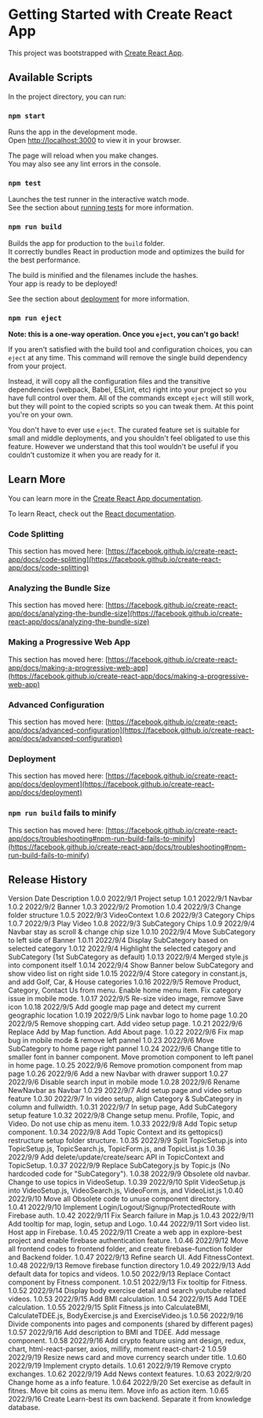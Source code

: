 # Getting Started with Create React App

This project was bootstrapped with [Create React App](https://github.com/facebook/create-react-app).

## Available Scripts

In the project directory, you can run:

### `npm start`

Runs the app in the development mode.\
Open [http://localhost:3000](http://localhost:3000) to view it in your browser.

The page will reload when you make changes.\
You may also see any lint errors in the console.

### `npm test`

Launches the test runner in the interactive watch mode.\
See the section about [running tests](https://facebook.github.io/create-react-app/docs/running-tests) for more information.

### `npm run build`

Builds the app for production to the `build` folder.\
It correctly bundles React in production mode and optimizes the build for the best performance.

The build is minified and the filenames include the hashes.\
Your app is ready to be deployed!

See the section about [deployment](https://facebook.github.io/create-react-app/docs/deployment) for more information.

### `npm run eject`

**Note: this is a one-way operation. Once you `eject`, you can't go back!**

If you aren't satisfied with the build tool and configuration choices, you can `eject` at any time. This command will remove the single build dependency from your project.

Instead, it will copy all the configuration files and the transitive dependencies (webpack, Babel, ESLint, etc) right into your project so you have full control over them. All of the commands except `eject` will still work, but they will point to the copied scripts so you can tweak them. At this point you're on your own.

You don't have to ever use `eject`. The curated feature set is suitable for small and middle deployments, and you shouldn't feel obligated to use this feature. However we understand that this tool wouldn't be useful if you couldn't customize it when you are ready for it.

## Learn More

You can learn more in the [Create React App documentation](https://facebook.github.io/create-react-app/docs/getting-started).

To learn React, check out the [React documentation](https://reactjs.org/).

### Code Splitting

This section has moved here: [https://facebook.github.io/create-react-app/docs/code-splitting](https://facebook.github.io/create-react-app/docs/code-splitting)

### Analyzing the Bundle Size

This section has moved here: [https://facebook.github.io/create-react-app/docs/analyzing-the-bundle-size](https://facebook.github.io/create-react-app/docs/analyzing-the-bundle-size)

### Making a Progressive Web App

This section has moved here: [https://facebook.github.io/create-react-app/docs/making-a-progressive-web-app](https://facebook.github.io/create-react-app/docs/making-a-progressive-web-app)

### Advanced Configuration

This section has moved here: [https://facebook.github.io/create-react-app/docs/advanced-configuration](https://facebook.github.io/create-react-app/docs/advanced-configuration)

### Deployment

This section has moved here: [https://facebook.github.io/create-react-app/docs/deployment](https://facebook.github.io/create-react-app/docs/deployment)

### `npm run build` fails to minify

This section has moved here: [https://facebook.github.io/create-react-app/docs/troubleshooting#npm-run-build-fails-to-minify](https://facebook.github.io/create-react-app/docs/troubleshooting#npm-run-build-fails-to-minify)


Release History
----------------------------------------------------------------------------------------------------------------------------
Version Date        Description
1.0.0   2022/9/1    Project setup
1.0.1   2022/9/1    Navbar
1.0.2   2022/9/2    Banner
1.0.3   2022/9/2    Promotion
1.0.4   2022/9/3    Change folder structure
1.0.5   2022/9/3    VideoContext
1.0.6   2022/9/3    Category Chips
1.0.7   2022/9/3    Play Video
1.0.8   2022/9/3    SubCategory Chips
1.0.9   2022/9/4    Navbar stay as scroll & change chip size
1.0.10  2022/9/4    Move SubCategory to left side of Banner
1.0.11  2022/9/4    Display SubCategory based on selected category
1.0.12  2022/9/4    Highlight the selected category and SubCategory (1st SubCategory as default)
1.0.13  2022/9/4    Merged style.js into component itself
1.0.14  2022/9/4    Show Banner below SubCategory and show video list on right side
1.0.15  2022/9/4    Store category in constant.js, and add Golf, Car, & House categories
1.0.16  2022/9/5    Remove Product, Category, Contact Us from menu. Enable home menu item. Fix category issue in mobile mode.
1.0.17  2022/9/5    Re-size video image, remove Save icon
1.0.18  2022/9/5    Add google map page and detect my current geographic location
1.0.19  2022/9/5    Link navbar logo to home page
1.0.20  2022/9/5    Remove shopping cart. Add video setup page.
1.0.21  2022/9/6    Replace Add by Map function. Add About page.
1.0.22  2022/9/6    Fix map bug in mobile mode & remove left pannel
1.0.23  2022/9/6    Move SubCategory to home page right pannel
1.0.24  2022/9/6    Change title to smaller font in banner component. Move promotion component to left panel in home page.
1.0.25  2022/9/6    Remove promotion component from map page
1.0.26  2022/9/6    Add a new Navbar with drawer support
1.0.27  2022/9/6    Disable search input in mobile mode
1.0.28  2022/9/6    Rename NewNavbar as Navbar
1.0.29  2022/9/7    Add setup page and video setup feature
1.0.30  2022/9/7    In video setup, align Category & SubCategory in column and fullwidth. 
1.0.31  2022/9/7    In setup page, Add SubCategory setup feature
1.0.32  2022/9/8    Change setup menu. Profile, Topic, and Video. Do not use chip as menu item.
1.0.33  2022/9/8    Add Topic setup component.
1.0.34  2022/9/8    Add Topic Context and its gettopics() restructure setup folder structure.
1.0.35  2022/9/9    Split TopicSetup.js into TopicSetup.js, TopicSearch.js, TopicForm.js, and TopicList.js
1.0.36  2022/9/9    Add delete/update/create/searc API in TopicContext and TopicSetup.
1.0.37  2022/9/9    Replace SubCategory.js by Topic.js (No hardcoded code for "SubCategory").
1.0.38  2022/9/9    Obsolete old navbar. Change to use topics in VideoSetup.
1.0.39  2022/9/10   Split VideoSetup.js into VideoSetup.js, VideoSearch.js, VideoForm.js, and VideoList.js 
1.0.40  2022/9/10   Move all Obsolete code to unuse component directory.  
1.0.41  2022/9/10   Implement Login/Logout/Signup/ProtectedRoute with Firebase auth.
1.0.42  2022/9/11   Fix Search failure in Map.js
1.0.43  2022/9/11   Add tooltip for map, login, setup and Logo.
1.0.44  2022/9/11   Sort video list. Host app in Firebase. 
1.0.45  2022/9/11   Create a web app in explore-best project and enable firebase authentication feature.
1.0.46  2022/9/12   Move all frontend codes to frontend folder, and create firebase-function folder and Backend folder.
1.0.47  2022/9/13   Refine search UI. Add FitnessContext.
1.0.48  2022/9/13   Remove firebase function directory
1.0.49  2022/9/13   Add default data for topics and videos.
1.0.50  2022/9/13   Replace Contact component by Fitness component.
1.0.51  2022/9/13   Fix tooltip for Fitness.
1.0.52  2022/9/14   Display body exercise detail and search youtube related videos.
1.0.53  2022/9/15   Add BMI calculation.
1.0.54  2022/9/15   Add TDEE calculation.
1.0.55  2022/9/15   Split Fitness.js into CalculateBMI, CalculateTDEE.js, BodyExercise.js and ExerciseVideo.js
1.0.56  2022/9/16   Divide components into pages and components (shared by different pages)
1.0.57  2022/9/16   Add description to BMI and TDEE. Add message component.
1.0.58  2022/9/16   Add crypto feature using ant design, redux, chart, html-react-parser, axios, millify, moment react-chart-2
1.0.59  2022/9/19   Resize news card and move currency search under title.
1.0.60  2022/9/19   Implement crypto details.
1.0.61  2022/9/19   Remove crypto exchanges.
1.0.62  2022/9/19   Add News context features.
1.0.63  2022/9/20   Change home as a info feature.
1.0.64  2022/9/20   Set exercise as default in fitnes. Move bit coins as menu item. Move info as action item.
1.0.65  2022/9/16   Create Learn-best its own backend. Separate it from knowledge database.